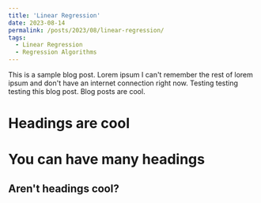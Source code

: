 ```yaml
---
title: 'Linear Regression'
date: 2023-08-14
permalink: /posts/2023/08/linear-regression/
tags:
  - Linear Regression
  - Regression Algorithms
---
```


This is a sample blog post. Lorem ipsum I can't remember the rest of lorem ipsum and don't have an internet connection right now. Testing testing testing this blog post. Blog posts are cool.

Headings are cool
======

You can have many headings
======

Aren't headings cool?
------